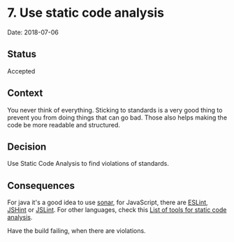 # 7. Use static code analysis

Date: 2018-07-06

## Status

Accepted

## Context

You never think of everything. Sticking to standards is a very good
thing to prevent you from doing things that can go bad. Those also
helps making the code be more readable and structured.

## Decision

Use Static Code Analysis to find violations of standards.

## Consequences

For java it's a good idea to use [sonar](https://www.sonarsource.com/),
for JavaScript, there are [ESLint](http://eslint.org/),
[JSHint](http://jshint.com/) or [JSLint](http://jslint.com/). For other
languages, check this
[List of tools for static code analysis](https://en.wikipedia.org/wiki/List_of_tools_for_static_code_analysis).

Have the build failing, when there are violations.
